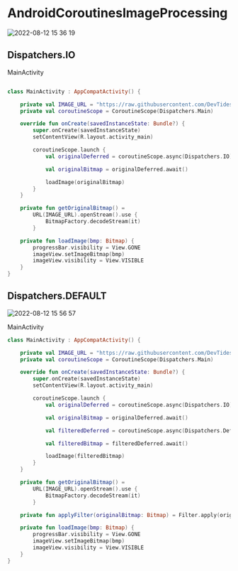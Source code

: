# AndroidCoroutinesImageProcessing

![2022-08-12 15 36 19](https://user-images.githubusercontent.com/47273077/184298186-25bdd5b0-ef79-4176-9f18-c6275c5bae2f.gif)

## Dispatchers.IO 
MainActivity
```kt

class MainActivity : AppCompatActivity() {

    private val IMAGE_URL = "https://raw.githubusercontent.com/DevTides/JetpackDogsApp/master/app/src/main/res/drawable/dog.png"
    private val coroutineScope = CoroutineScope(Dispatchers.Main)

    override fun onCreate(savedInstanceState: Bundle?) {
        super.onCreate(savedInstanceState)
        setContentView(R.layout.activity_main)

        coroutineScope.launch {
            val originalDeferred = coroutineScope.async(Dispatchers.IO) { getOriginalBitmap() }

            val originalBitmap = originalDeferred.await()

            loadImage(originalBitmap)
        }
    }

    private fun getOriginalBitmap() =
        URL(IMAGE_URL).openStream().use {
            BitmapFactory.decodeStream(it)
        }

    private fun loadImage(bmp: Bitmap) {
        progressBar.visibility = View.GONE
        imageView.setImageBitmap(bmp)
        imageView.visibility = View.VISIBLE
    }
}
```

## Dispatchers.DEFAULT

![2022-08-12 15 56 57](https://user-images.githubusercontent.com/47273077/184301140-c49100d4-e696-433d-b5ba-6511a0a33b39.gif)

MainActivity
```kt
class MainActivity : AppCompatActivity() {

    private val IMAGE_URL = "https://raw.githubusercontent.com/DevTides/JetpackDogsApp/master/app/src/main/res/drawable/dog.png"
    private val coroutineScope = CoroutineScope(Dispatchers.Main)

    override fun onCreate(savedInstanceState: Bundle?) {
        super.onCreate(savedInstanceState)
        setContentView(R.layout.activity_main)

        coroutineScope.launch {
            val originalDeferred = coroutineScope.async(Dispatchers.IO) { getOriginalBitmap() }

            val originalBitmap = originalDeferred.await()

            val filteredDeferred = coroutineScope.async(Dispatchers.Default) { applyFilter(originalBitmap) }

            val filteredBitmap = filteredDeferred.await()

            loadImage(filteredBitmap)
        }
    }

    private fun getOriginalBitmap() =
        URL(IMAGE_URL).openStream().use {
            BitmapFactory.decodeStream(it)
        }

    private fun applyFilter(originalBitmap: Bitmap) = Filter.apply(originalBitmap)

    private fun loadImage(bmp: Bitmap) {
        progressBar.visibility = View.GONE
        imageView.setImageBitmap(bmp)
        imageView.visibility = View.VISIBLE
    }
}
```



